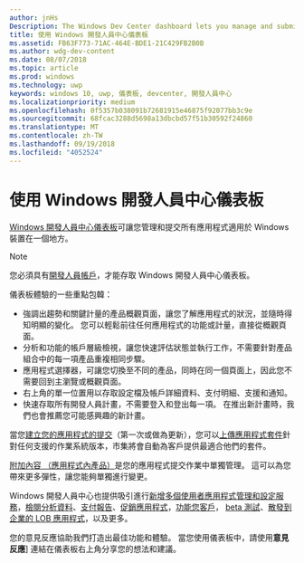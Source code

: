 ```yaml
---
author: jnHs
Description: The Windows Dev Center dashboard lets you manage and submit all of your apps for Windows devices in one place.
title: 使用 Windows 開發人員中心儀表板
ms.assetid: FB63F773-71AC-464E-BDE1-21C429FB2B0B
ms.author: wdg-dev-content
ms.date: 08/07/2018
ms.topic: article
ms.prod: windows
ms.technology: uwp
keywords: windows 10, uwp, 儀表板, devcenter, 開發人員中心
ms.localizationpriority: medium
ms.openlocfilehash: 0f5357b038091b72681915e46875f92077bb3c9e
ms.sourcegitcommit: 68fcac3288d5698a13dbcbd57f51b30592f24860
ms.translationtype: MT
ms.contentlocale: zh-TW
ms.lasthandoff: 09/19/2018
ms.locfileid: "4052524"
---
```

# <a name="using-the-windows-dev-center-dashboard"></a>使用 Windows 開發人員中心儀表板


[Windows 開發人員中心儀表板](https://partner.microsoft.com/dashboard)可讓您管理和提交所有應用程式適用於 Windows 裝置在一個地方。

> [!NOTE]
> 您必須具有[開發人員帳戶](http://go.microsoft.com/fwlink/p/?LinkId=615100)，才能存取 Windows 開發人員中心儀表板。

儀表板體驗的一些重點包韓：

- 強調出趨勢和關鍵計量的產品概觀頁面，讓您了解應用程式的狀況，並隨時得知明顯的變化。 您可以輕鬆前往任何應用程式的功能或計量，直接從概觀頁面。
- 分析和功能的帳戶層級檢視，讓您快速評估狀態並執行工作，不需要針對產品組合中的每一項產品重複相同步驟。
- 應用程式選擇器，可讓您切換至不同的產品，同時在同一個頁面上，因此您不需要回到主瀏覽或概觀頁面。
- 右上角的單一位置用以存取設定檔及帳戶詳細資料、支付明細、支援和通知。
- 快速存取所有開發人員計畫，不需要登入和登出每一項。 在推出新計畫時，我們也會推薦您可能感興趣的新計畫。

當您[建立您的應用程式的提交](app-submissions.md)（第一次或做為更新），您可以[上傳應用程式套件](upload-app-packages.md)針對任何支援的作業系統版本，市集將會自動為客戶提供最適合他們的套件。

[附加內容 （應用程式內產品）](add-on-submissions.md)是您的應用程式提交作業中單獨管理。 這可以為您帶來更多彈性，讓您能夠單獨進行變更。

Windows 開發人員中心也提供吸引進行[新增多個使用者](manage-account-users.md)[應用程式管理和設定服務](app-management-and-services.md)，[檢閱分析資料](analytics.md)、[支付報告](payout-summary.md)、[促銷應用程式](attract-customers-and-promote-your-apps.md)，[功能您客戶](engage-with-your-customers.md)， [beta 測試](beta-testing-and-targeted-distribution.md)、[散發到企業的 LOB 應用程式](distribute-lob-apps-to-enterprises.md)，以及更多。

您的意見反應協助我們打造出最佳功能和體驗。 當您使用儀表板中，請使用**意見反應**] 連結在儀表板右上角分享您的想法和建議。


 

 




